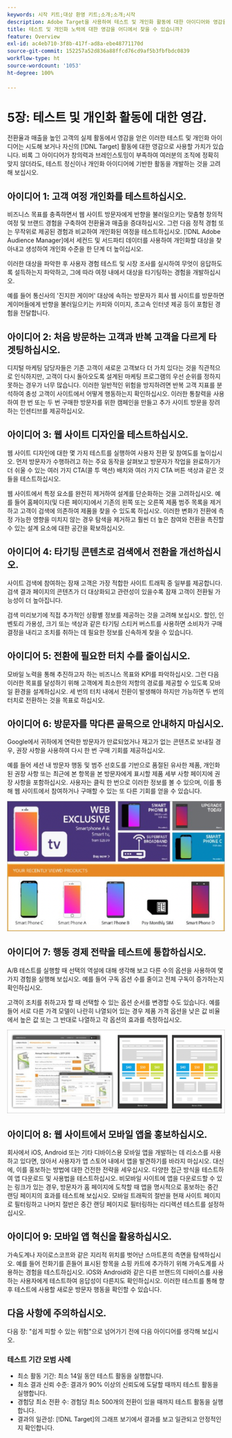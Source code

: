 ```yaml
---
keywords: 시작 키트;대상 환영 키트;소개;소개;시작
description: Adobe Target을 사용하여 테스트 및 개인화 활동에 대한 아이디어와 영감을 어디서 찾을 수 있습니까?
title: 테스트 및 개인화 노력에 대한 영감을 어디에서 찾을 수 있습니까?
feature: Overview
exl-id: ac4eb710-3f8b-417f-ad8a-ebe48771170d
source-git-commit: 152257a52d836a88ffcd76cd9af5b3fbfbdc0839
workflow-type: ht
source-wordcount: '1053'
ht-degree: 100%

---
```


# 5장: 테스트 및 개인화 활동에 대한 영감.

전환율과 매출을 높인 고객의 실제 활동에서 영감을 얻은 이러한 테스트 및 개인화 아이디어는 시도해 보거나 자신의 [!DNL Target] 활동에 대한 영감으로 사용할 가치가 있습니다. 비록 그 아이디어가 창의력과 브레인스토밍이 부족하여 여러분의 조직에 정확히 맞지 않더라도, 테스트 정신이나 개인화 아이디어에 기반한 활동을 개발하는 것을 고려해 보십시오.

## 아이디어 1: 고객 여정 개인화를 테스트하십시오.

비즈니스 목표를 충족하면서 웹 사이트 방문자에게 반향을 불러일으키는 맞춤형 창의적 여정 및 브랜드 경험을 구축하여 전환율과 매출을 증대하십시오. 그런 다음 정적 경험 또는 무작위로 제공된 경험과 비교하여 개인화된 여정을 테스트하십시오. [!DNL Adobe Audience Manager]에서 세컨드 및 서드파티 데이터를 사용하여 개인화할 대상을 찾아내고 생성하여 개인화 수준을 한 단계 더 높이십시오.

이러한 대상을 파악한 후 사용자 경험 테스트 및 시장 조사를 실시하여 무엇이 응답하도록 설득하는지 파악하고, 그에 따라 여정 내에서 대상을 타기팅하는 경험을 개발하십시오.

예를 들어 통신사의 &#39;진지한 게이머&#39; 대상에 속하는 방문자가 회사 웹 사이트를 방문하면 게이머들에게 반향을 불러일으키는 카피와 이미지, 초고속 인터넷 제공 등이 포함된 경험을 전달합니다.

## 아이디어 2: 처음 방문하는 고객과 반복 고객을 다르게 타겟팅하십시오.

디지털 마케팅 담당자들은 기존 고객이 새로운 고객보다 더 가치 있다는 것을 직관적으로 인식하지만, 고객이 다시 돌아오도록 설계된 마케팅 프로그램의 우선 순위를 정하지 못하는 경우가 너무 많습니다. 이러한 일반적인 위험을 방지하려면 반복 고객 지표를 분석하여 충성 고객이 사이트에서 어떻게 행동하는지 확인하십시오. 이러한 통찰력을 사용하여 한 번 또는 두 번 구매한 방문자를 위한 캠페인을 만들고 추가 사이트 방문을 장려하는 인센티브를 제공하십시오.

## 아이디어 3: 웹 사이트 디자인을 테스트하십시오.

웹 사이트 디자인에 대한 몇 가지 테스트를 실행하여 사용자 전환 및 참여도를 높이십시오. 먼저 방문자가 수행하려고 하는 주요 동작을 살펴보고 방문자가 작업을 완료하기가 더 쉬울 수 있는 여러 가지 CTA(콜 투 액션) 배치와 여러 가지 CTA 버튼 색상과 같은 것들을 테스트하십시오.

웹 사이트에서 특정 요소를 완전히 제거하여 설계를 단순화하는 것을 고려하십시오. 예를 들어 홈페이지(및 다른 페이지)에서 기존의 왼쪽 또는 오른쪽 제품 범주 목록을 제거하고 고객이 검색에 의존하여 제품을 찾을 수 있도록 하십시오. 이러한 변화가 전환에 측정 가능한 영향을 미치지 않는 경우 탐색을 제거하고 훨씬 더 높은 참여와 전환을 촉진할 수 있는 설계 요소에 대한 공간을 확보하십시오.

## 아이디어 4: 타기팅 콘텐츠로 검색에서 전환을 개선하십시오.

사이트 검색에 참여하는 잠재 고객은 가장 적합한 사이트 트래픽 중 일부를 제공합니다. 검색 결과 페이지의 콘텐츠가 더 대상화되고 관련성이 있을수록 잠재 고객이 전환될 가능성이 더 높아집니다.

검색 미리보기에 직접 추가적인 상황별 정보를 제공하는 것을 고려해 보십시오. 할인, 인벤토리 가용성, 크기 또는 색상과 같은 타기팅 스티커 버스트를 사용하면 소비자가 구매 결정을 내리고 조치를 취하는 데 필요한 정보를 신속하게 찾을 수 있습니다.

## 아이디어 5: 전환에 필요한 터치 수를 줄이십시오.

모바일 노력을 통해 추진하고자 하는 비즈니스 목표와 KPI를 파악하십시오. 그런 다음 이러한 목표를 달성하기 위해 고객에게 최소한의 저항의 경로를 제공할 수 있도록 모바일 환경을 설계하십시오. 세 번의 터치 내에서 전환이 발생해야 하지만 가능하면 두 번의 터치로 전환하는 것을 목표로 하십시오.

## 아이디어 6: 방문자를 막다른 골목으로 안내하지 마십시오.

Google에서 귀하에게 연락한 방문자가 만료되었거나 재고가 없는 콘텐츠로 보내질 경우, 권장 사항을 사용하여 다시 한 번 구매 기회를 제공하십시오.

예를 들어 세션 내 방문자 행동 및 범주 선호도를 기반으로 품절된 유사한 제품, 개인화된 권장 사항 또는 최근에 본 항목을 본 방문자에게 표시할 제품 세부 사항 페이지에 권장 사항을 포함하십시오. 사용자는 클릭 한 번으로 이러한 정보를 볼 수 있으며, 이를 통해 웹 사이트에서 참여하거나 구매할 수 있는 또 다른 기회를 얻을 수 있습니다.

![권장 사항 그림](/help/main/c-intro/assets/recs-illustration.png)

## 아이디어 7: 행동 경제 전략을 테스트에 통합하십시오.

A/B 테스트를 실행할 때 선택의 역설에 대해 생각해 보고 다른 수의 옵션을 사용하여 몇 가지 경험을 실행해 보십시오. 예를 들어 구독 옵션 수를 줄이고 전체 구독이 증가하는지 확인하십시오.

고객이 조치를 취하고자 할 때 선택할 수 있는 옵션 순서를 변경할 수도 있습니다. 예를 들어 서로 다른 가격 모델이 나란히 나열되어 있는 경우 제품 가격 옵션을 낮은 값 비율에서 높은 값 또는 그 반대로 나열하고 각 옵션의 효과를 측정하십시오.

![행동 전술 그림](/help/main/c-intro/assets/behavioral.png)

## 아이디어 8: 웹 사이트에서 모바일 앱을 홍보하십시오.

회사에서 iOS, Android 또는 기타 디바이스용 모바일 앱을 개발하는 데 리소스를 사용하고 있다면, 앉아서 사용자가 앱 스토어 내에서 앱을 발견하기를 바라지 마십시오. 대신에, 이를 홍보하는 방법에 대한 건전한 전략을 세우십시오. 다양한 접근 방식을 테스트하여 앱 다운로드 및 사용법을 테스트하십시오. 비모바일 사이트에 앱을 다운로드할 수 있는 링크가 있는 경우, 방문자가 홈 페이지에 도착할 때 앱을 명시적으로 홍보하는 중간 랜딩 페이지의 효과를 테스트해 보십시오. 모바일 트래픽의 절반을 현재 사이트 페이지로 필터링하고 나머지 절반은 중간 랜딩 페이지로 필터링하는 리디렉션 테스트를 설정하십시오.

## 아이디어 9: 모바일 앱 혁신을 활용하십시오.

가속도계나 자이로스코프와 같은 지리적 위치를 벗어난 스마트폰의 측면을 탐색하십시오. 예를 들어 전화기를 흔들어 표시된 항목을 쇼핑 카트에 추가하기 위해 가속도계를 사용하는 경험을 테스트하십시오. iOS와 Android와 같은 다른 브랜드의 디바이스를 사용하는 사용자에게 테스트하여 응답성이 다른지도 확인하십시오. 이러한 테스트를 통해 향후 테스트에 사용할 새로운 방문자 행동을 확인할 수 있습니다.

## 다음 사항에 주의하십시오.

다음 장: &quot;쉽게 피할 수 있는 위험&quot;으로 넘어가기 전에 다음 아이디어를 생각해 보십시오.

### 테스트 기간 모범 사례

* 최소 활동 기간: 최소 14일 동안 테스트 활동을 실행합니다.
* 최소 결과 신뢰 수준: 결과가 90% 이상의 신뢰도에 도달할 때까지 테스트 활동을 실행합니다.
* 경험당 최소 전환 수: 경험당 최소 500개의 전환이 있을 때까지 테스트 활동을 실행합니다.
* 결과의 일관성: [!DNL Target]의 그래프 보기에서 결과를 보고 일관되고 안정적인지 확인합니다.
